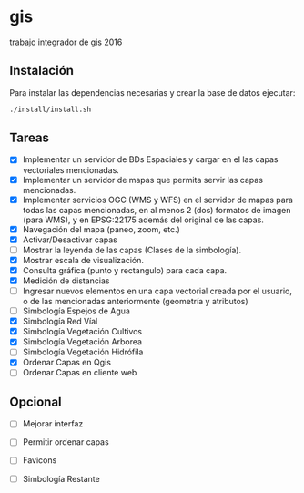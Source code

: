 # gis
trabajo integrador de gis 2016

## Instalación

Para instalar las dependencias necesarias y crear la base de datos ejecutar:

```bash
./install/install.sh
```
## Tareas
- [X] Implementar un servidor de BDs Espaciales y cargar en el las capas vectoriales mencionadas.
- [X] Implementar un servidor de mapas que permita servir las capas mencionadas.
- [X] Implementar servicios OGC (WMS y WFS) en el servidor de mapas para todas las capas mencionadas, en al menos 2 (dos) formatos de imagen (para WMS), y en EPSG:22175 además del original de las capas.
- [X] Navegación del mapa (paneo, zoom, etc.)
- [X] Activar/Desactivar capas
- [ ] Mostrar la leyenda de las capas (Clases de la simbología).
- [X] Mostrar escala de visualización.
- [X] Consulta gráfica (punto y rectangulo) para cada capa.
- [X] Medición de distancias
- [ ] Ingresar nuevos elementos en una capa vectorial creada por el usuario, o de las mencionadas anteriormente (geometría y atributos)
- [ ] Simbología Espejos de Agua
- [X] Simbología Red Víal
- [X] Simbología Vegetación Cultivos
- [X] Simbología Vegetación Arborea
- [ ] Simbología Vegetación Hidrófila
- [X] Ordenar Capas en Qgis
- [ ] Ordenar Capas en cliente web

## Opcional
- [ ] Mejorar interfaz
- [ ] Permitir ordenar capas
- [ ] Favicons
- [ ] Simbología Restante

